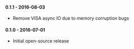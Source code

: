 #### 0.1.1 - 2016-08-03
* Remove VISA async IO due to memory corruption bugs

#### 0.1.0 - 2016-07-01
* Initial open-source release
